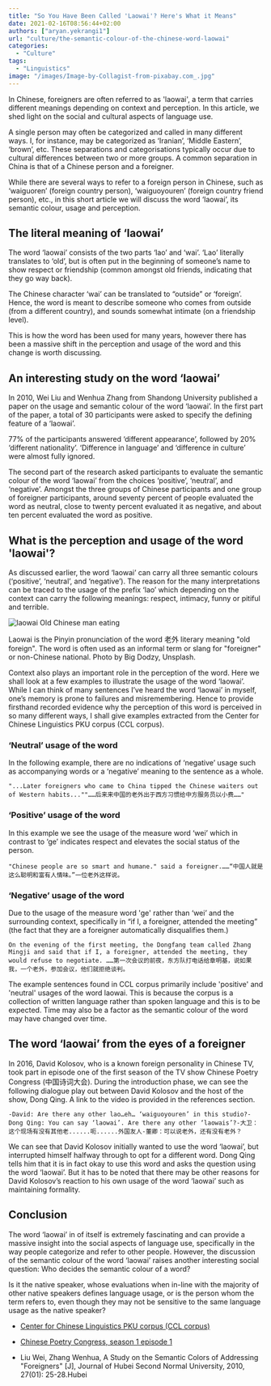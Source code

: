 ```yaml
---
title: "So You Have Been Called 'Laowai'? Here's What it Means"
date: 2021-02-16T08:56:44+02:00
authors: ["aryan.yekrangi1"]
url: "culture/the-semantic-colour-of-the-chinese-word-laowai"
categories:
  - "Culture"
tags:
  - "Linguistics"
image: "/images/Image-by-Collagist-from-pixabay.com_.jpg"
---
```


In Chinese, foreigners are often referred to as 'laowai', a term that carries different meanings depending on context and perception. In this article, we shed light on the social and cultural aspects of language use.

A single person may often be categorized and called in many different ways. I, for instance, may be categorized as ‘Iranian’, ‘Middle Eastern’, ‘brown’, etc. These separations and categorisations typically occur due to cultural differences between two or more groups. A common separation in China is that of a Chinese person and a foreigner.

While there are several ways to refer to a foreign person in Chinese, such as ‘waiguoren’ (foreign country person), ‘waiguoyouren’ (foreign country friend person), etc., in this short article we will discuss the word ‘laowai’, its semantic colour, usage and perception.

## **The literal meaning of ‘laowai’**

The word ‘laowai’ consists of the two parts ‘lao’ and ‘wai’. ‘Lao’ literally translates to ‘old’, but is often put in the beginning of someone’s name to show respect or friendship (common amongst old friends, indicating that they go way back).

The Chinese character ‘wai’ can be translated to “outside” or ‘foreign’. Hence, the word is meant to describe someone who comes from outside (from a different country), and sounds somewhat intimate (on a friendship level).

This is how the word has been used for many years, however there has been a massive shift in the perception and usage of the word and this change is worth discussing.

## **An interesting study on the word ‘laowai’**

In 2010, Wei Liu and Wenhua Zhang from Shandong University published a paper on the usage and semantic colour of the word ‘laowai’. In the first part of the paper, a total of 30 participants were asked to specify the defining feature of a ‘laowai’.

77% of the participants answered ‘different appearance’, followed by 20% ‘different nationality’. ‘Difference in language’ and ‘difference in culture’ were almost fully ignored.

The second part of the research asked participants to evaluate the semantic colour of the word ‘laowai’ from the choices ‘positive’, ‘neutral’, and ‘negative’. Amongst the three groups of Chinese participants and one group of foreigner participants, around seventy percent of people evaluated the word as neutral, close to twenty percent evaluated it as negative, and about ten percent evaluated the word as positive.

## **What is the perception and usage of the word 'laowai'?**

As discussed earlier, the word ‘laowai’ can carry all three semantic colours (‘positive’, ‘neutral’, and ‘negative’). The reason for the many interpretations can be traced to the usage of the prefix ‘lao’ which depending on the context can carry the following meanings: respect, intimacy, funny or pitiful and terrible.

![laowai Old Chinese man eating ](/images/big-dodzy-TEClibhueso-unsplash-copy-1024x683.jpg)

Laowai is the Pinyin pronunciation of the word 老外 literary meaning "old foreign". The word is often used as an informal term or slang for "foreigner" or non-Chinese national. Photo by Big Dodzy, Unsplash.


Context also plays an important role in the perception of the word. Here we shall look at a few examples to illustrate the usage of the word ‘laowai’. While I can think of many sentences I’ve heard the word ‘laowai’ in myself, one’s memory is prone to failures and misremembering. Hence to provide firsthand recorded evidence why the perception of this word is perceived in so many different ways, I shall give examples extracted from the Center for Chinese Linguistics PKU corpus (CCL corpus).

### **‘Neutral’ usage of the word** 

In the following example, there are no indications of ‘negative’ usage such as accompanying words or a ‘negative’ meaning to the sentence as a whole.

```
"...Later foreigners who came to China tipped the Chinese waiters out of Western habits...""……后来来中国的老外出于西方习惯给中方服务员以小费……"
```

### **‘Positive’ usage of the word** 

In this example we see the usage of the measure word ‘wei’ which in contrast to ‘ge’ indicates respect and elevates the social status of the person.

```
"Chinese people are so smart and humane." said a foreigner.……“中国人就是这么聪明和富有人情味。”一位老外这样说。
```

### **‘Negative’ usage of the word** 

Due to the usage of the measure word 'ge' rather than ‘wei’ and the surrounding context, specifically in “if I, a foreigner, attended the meeting” (the fact that they are a foreigner automatically disqualifies them.)

```
On the evening of the first meeting, the Dongfang team called Zhang Mingji and said that if I, a foreigner, attended the meeting, they would refuse to negotiate. ……第一次会议的前夜，东方队打电话给章明基，说如果我，一个老外，参加会议，他们就拒绝谈判。
```

The example sentences found in CCL corpus primarily include 'positive' and 'neutral' usages of the word laowai. This is because the corpus is a collection of written language rather than spoken language and this is to be expected. Time may also be a factor as the semantic colour of the word may have changed over time.

## **The word ‘laowai’ from the eyes of a foreigner**

In 2016, David Kolosov, who is a known foreign personality in Chinese TV, took part in episode one of the first season of the TV show Chinese Poetry Congress (中国诗词大会). During the introduction phase, we can see the following dialogue play out between David Kolosov and the host of the show, Dong Qing. A link to the video is provided in the references section.

```
-David: Are there any other lao…eh… ‘waiguoyouren’ in this studio?-Dong Qing: You can say ‘laowai’. Are there any other ‘laowais’?-大卫：这个现场有没有其他老......呃......外国友人-董卿：可以说老外，还有没有老外？
```

We can see that David Kolosov initially wanted to use the word ‘laowai’, but interrupted himself halfway through to opt for a different word. Dong Qing tells him that it is in fact okay to use this word and asks the question using the word ‘laowai’. But it has to be noted that there may be other reasons for David Kolosov’s reaction to his own usage of the word ‘laowai’ such as maintaining formality.

## **Conclusion**

The word ‘laowai’ in of itself is extremely fascinating and can provide a massive insight into the social aspects of language use, specifically in the way people categorize and refer to other people. However, the discussion of the semantic colour of the word ‘laowai’ raises another interesting social question: Who decides the semantic colour of a word?

Is it the native speaker, whose evaluations when in-line with the majority of other native speakers defines language usage, or is the person whom the term refers to, even though they may not be sensitive to the same language usage as the native speaker?

- [Center for Chinese Linguistics PKU corpus (CCL corpus)](http://ccl.pku.edu.cn:8080/ccl_corpus/)

- [Chinese Poetry Congress, season 1 episode 1](https://youtu.be/c45kKclJNow?t=1526)

- Liu Wei, Zhang Wenhua, A Study on the Semantic Colors of Addressing "Foreigners" \[J\], Journal of Hubei Second Normal University, 2010, 27(01): 25-28.Hubei